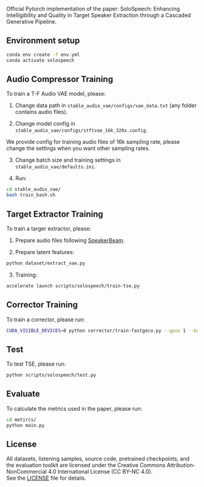 Official Pytorch implementation of the paper: SoloSpeech: Enhancing Intelligibility and Quality in Target Speaker Extraction through a Cascaded Generative Pipeline.


<!-- ## TODO
- [ ] Release model weights
- [x] Release training code
- [x] Release inference code
- [ ] HuggingFace Spaces demo
- [ ] arxiv paper -->


## Environment setup
```bash
conda env create -f env.yml
conda activate solospeech
```

## Audio Compressor Training

To train a T-F Audio VAE model, please:

1. Change data path in `stable_audio_vae/configs/vae_data.txt` (any folder contains audio files).

2. Change model config in `stable_audio_vae/configs/stftvae_16k_320x.config`. 

We provide config for training audio files of 16k sampling rate,  please change the settings when you want other sampling rates.

3. Change batch size and training settings in `stable_audio_vae/defaults.ini`.

4. Run:

```bash
cd stable_audio_vae/
bash train_bash.sh
``` 

## Target Extractor Training

To train a targer extractor, please:

1. Prepare audio files following [SpeakerBeam](https://github.com/BUTSpeechFIT/speakerbeam).

2. Prepare latent features:

```bash
python dataset/extract_vae.py
```

3. Training:
```bash
accelerate launch scripts/solospeech/train-tse.py
```

## Corrector Training

To train a corrector, please run:
```bash
CUDA_VISIBLE_DEVICES=0 python corrector/train-fastgeco.py --gpus 1 --batch_size 16
```

## Test

To test TSE, please run:

```bash
python scripts/solospeech/test.py
```


## Evaluate

To calculate the metrics used in the paper, please run:

```bash
cd metircs/
python main.py
```


## License

All datasets, listening samples, source code, pretrained checkpoints, and the evaluation toolkit are licensed under the Creative Commons Attribution-NonCommercial 4.0 International License (CC BY-NC 4.0).  
See the [LICENSE](./LICENSE) file for details.

